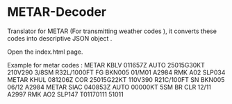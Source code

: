 # METAR-Decoder
 Translator for METAR (For transmitting weather codes ), it converts these codes into descriptive JSON object  .

Open the index.html page.

Example for metar codes :
 METAR KBLV 011657Z AUTO 25015G30KT 210V290 3/8SM R32L/1000FT FG BKN005 01/M01 A2984 RMK A02 SLP034
 METAR KHUL 081206Z COR 25015G22KT 110V390 R21C/100FT SN BKN005 06/12 A2984
 METAR SIAC 040853Z AUTO 00000KT 5SM BR CLR 12/11 A2997 RMK AO2 SLP147 T01170111 51011 
